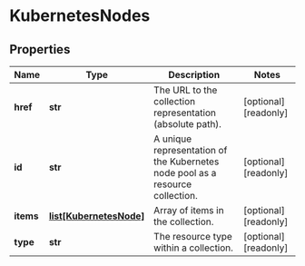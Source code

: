 # KubernetesNodes

## Properties
| Name | Type | Description | Notes |
| ------------ | ------------- | ------------- | ------------- |
| **href** | **str** | The URL to the collection representation (absolute path). | [optional] [readonly]  |
| **id** | **str** | A unique representation of the Kubernetes node pool as a resource collection. | [optional] [readonly]  |
| **items** | [**list[KubernetesNode]**](KubernetesNode.md) | Array of items in the collection. | [optional] [readonly]  |
| **type** | **str** | The resource type within a collection. | [optional] [readonly]  |


